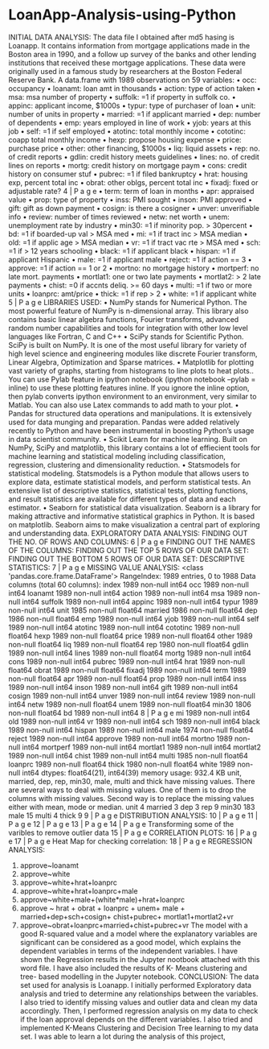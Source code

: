 # LoanApp-Analysis-using-Python
INITIAL DATA ANALYSIS: The data file I obtained after md5 hasing is Loanapp. It contains information from mortgage applications made in the Boston area in 1990, and a follow up survey of the banks and other lending institutions that received these mortgage applications. These data were originally used in a famous study by researchers at the Boston Federal Reserve Bank. A data.frame with 1989 observations on 59 variables: • occ: occupancy • loanamt: loan amt in thousands • action: type of action taken • msa: msa number of property • suffolk: =1 if property in suffolk co. • appinc: applicant income, $1000s • typur: type of purchaser of loan • unit: number of units in property • married: =1 if applicant married • dep: number of dependents • emp: years employed in line of work • yjob: years at this job • self: =1 if self employed • atotinc: total monthly income • cototinc: coapp total monthly income • hexp: propose housing expense • price: purchase price • other: other financing, $1000s • liq: liquid assets • rep: no. of credit reports • gdlin: credit history meets guidelines • lines: no. of credit lines on reports • mortg: credit history on mortgage paym • cons: credit history on consumer stuf • pubrec: =1 if filed bankruptcy • hrat: housing exp, percent total inc • obrat: other oblgs, percent total inc • fixadj: fixed or adjustable rate?
4 | P a g e
• term: term of loan in months • apr: appraised value • prop: type of property • inss: PMI sought • inson: PMI approved • gift: gift as down payment • cosign: is there a cosigner • unver: unverifiable info • review: number of times reviewed • netw: net worth • unem: unemployment rate by industry • min30: =1 if minority pop. > 30percent • bd: =1 if boarded-up val > MSA med • mi: =1 if tract inc > MSA median • old: =1 if applic age > MSA median • vr: =1 if tract vac rte > MSA med • sch: =1 if > 12 years schooling • black: =1 if applicant black • hispan: =1 if applicant Hispanic • male: =1 if applicant male • reject: =1 if action == 3 • approve: =1 if action == 1 or 2 • mortno: no mortgage history • mortperf: no late mort. payments • mortlat1: one or two late payments • mortlat2: > 2 late payments • chist: =0 if accnts deliq. >= 60 days • multi: =1 if two or more units • loanprc: amt/price • thick: =1 if rep > 2 • white: =1 if applicant white
5 | P a g e
LIBRARIES USED: • NumPy stands for Numerical Python. The most powerful feature of NumPy is n-dimensional array. This library also contains basic linear algebra functions, Fourier transforms, advanced random number capabilities and tools for integration with other low level languages like Fortran, C and C++ • SciPy stands for Scientific Python. SciPy is built on NumPy. It is one of the most useful library for variety of high level science and engineering modules like discrete Fourier transform, Linear Algebra, Optimization and Sparse matrices. • Matplotlib for plotting vast variety of graphs, starting from histograms to line plots to heat plots.. You can use Pylab feature in ipython notebook (ipython notebook –pylab = inline) to use these plotting features inline. If you ignore the inline option, then pylab converts ipython environment to an environment, very similar to Matlab. You can also use Latex commands to add math to your plot. • Pandas for structured data operations and manipulations. It is extensively used for data munging and preparation. Pandas were added relatively recently to Python and have been instrumental in boosting Python’s usage in data scientist community. • Scikit Learn for machine learning. Built on NumPy, SciPy and matplotlib, this library contains a lot of effiecient tools for machine learning and statistical modeling including classification, regression, clustering and dimensionality reduction. • Statsmodels for statistical modeling. Statsmodels is a Python module that allows users to explore data, estimate statistical models, and perform statistical tests. An extensive list of descriptive statistics, statistical tests, plotting functions, and result statistics are available for different types of data and each estimator. • Seaborn for statistical data visualization. Seaborn is a library for making attractive and informative statistical graphics in Python. It is based on matplotlib. Seaborn aims to make visualization a central part of exploring and understanding data. EXPLORATORY DATA ANALYSIS: FINDING OUT THE NO. OF ROWS AND COLUMNS:
6 | P a g e
FINDING OUT THE NAMES OF THE COLUMNS: FINDING OUT THE TOP 5 ROWS OF OUR DATA SET: FINDING OUT THE BOTTOM 5 ROWS OF OUR DATA SET:
DESCRIPTIVE STATISTICS:
7 | P a g e
MISSING VALUE ANALYSIS: <class 'pandas.core.frame.DataFrame'> RangeIndex: 1989 entries, 0 to 1988 Data columns (total 60 columns): index 1989 non-null int64 occ 1989 non-null int64 loanamt 1989 non-null int64 action 1989 non-null int64 msa 1989 non-null int64 suffolk 1989 non-null int64 appinc 1989 non-null int64 typur 1989 non-null int64 unit 1985 non-null float64 married 1986 non-null float64 dep 1986 non-null float64 emp 1989 non-null int64 yjob 1989 non-null int64 self 1989 non-null int64 atotinc 1989 non-null int64 cototinc 1989 non-null float64 hexp 1989 non-null float64 price 1989 non-null float64 other 1989 non-null float64 liq 1989 non-null float64 rep 1980 non-null float64 gdlin 1989 non-null int64 lines 1989 non-null float64 mortg 1989 non-null int64 cons 1989 non-null int64 pubrec 1989 non-null int64 hrat 1989 non-null float64 obrat 1989 non-null float64 fixadj 1989 non-null int64 term 1989 non-null float64 apr 1989 non-null float64 prop 1989 non-null int64 inss 1989 non-null int64 inson 1989 non-null int64 gift 1989 non-null int64 cosign 1989 non-null int64 unver 1989 non-null int64 review 1989 non-null int64 netw 1989 non-null float64 unem 1989 non-null float64 min30 1806 non-null float64 bd 1989 non-null int64
8 | P a g e
mi 1989 non-null int64 old 1989 non-null int64 vr 1989 non-null int64 sch 1989 non-null int64 black 1989 non-null int64 hispan 1989 non-null int64 male 1974 non-null float64 reject 1989 non-null int64 approve 1989 non-null int64 mortno 1989 non-null int64 mortperf 1989 non-null int64 mortlat1 1989 non-null int64 mortlat2 1989 non-null int64 chist 1989 non-null int64 multi 1985 non-null float64 loanprc 1989 non-null float64 thick 1980 non-null float64 white 1989 non-null int64 dtypes: float64(21), int64(39) memory usage: 932.4 KB
unit, married, dep, rep, min30, male, multi and thick have missing values. There are several ways to deal with missing values. One of them is to drop the columns with missing values. Second way is to replace the missing values either with mean, mode or median. unit 4 married 3 dep 3 rep 9 min30 183 male 15 multi 4 thick 9
9 | P a g e
DISTRIBUTION ANALYSIS:
10 | P a g e
11 | P a g e
12 | P a g e
13 | P a g e
14 | P a g e
Transforming some of the varibles to remove outlier data
15 | P a g e
CORRELATION PLOTS:
16 | P a g e
17 | P a g e
Heat Map for checking correlation:
18 | P a g e
REGRESSION ANALYSIS:
1) approve~loanamt
2) approve~white
3) approve~white+hrat+loanprc
4) approve~white+hrat+loanprc+male
5) approve~white+male+(white*male)+hrat+loanprc
6) approve ~ hrat + obrat + loanprc + unem+ male + married+dep+sch+cosign+ chist+pubrec+ mortlat1+mortlat2+vr
7) approve~obrat+loanprc+married+chist+pubrec+vr
The model with a good R-squared value and a model where the explanatory variables are significant can be considered as a good model, which explains the dependent variables in terms of the independent variables.
I have shown the Regression results in the Jupyter nootbook attached with this word file.
I have also included the results of K- Means clustering and tree- based modelling in the Jupyter notebook.
CONCLUSION:
The data set used for analysis is Loanapp. I initially performed Exploratory data analysis and tried to determine any relationships between the variables. I also tried to identify missing values and outlier data and clean my data accordingly. Then, I performed regression analysis on my data to check if the loan approval depends on the different variables. I also tried and implemented K-Means Clustering and Decision Tree learning to my data set. I was able to learn a lot during the analysis of this project,
